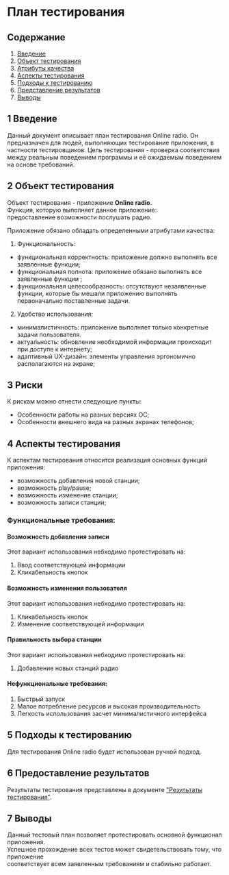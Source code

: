 ﻿# План тестирования

## Содержание
1. [Введение](#introduction)
2. [Объект тестирования](#items)
3. [Атрибуты качества](#quality)
4. [Аспекты тестирования](#features)
5. [Подходы к тестированию](#approach)
6. [Представление результатов](#pass)
7. [Выводы](#conclusion)

## 1 Введение <a name = "#introduction"></a>

Данный документ описывает план тестирования Online radio. Он предназначен для людей, выполняющих тестирование приложения, в частности тестировщиков. Цель тестирования - проверка соответствия между реальным поведением программы и её ожидаемым поведением на основе требований.

## 2 Объект тестирования <a name = "#items"></a>

Объект тестирования -  приложение **Online radio**.  
Функция, которую выполняет данное приложение:  
предоставление возможности послушать радио.  

Приложение обязано обладать определенными атрибутами качества: 
   
1. Функциональность:
+ функциональная корректность: приложение должно выполнять все заявленные функции;
+ функциональная полнота: приложение обязано выполнять все заявленные функции ;
+ функциональная целесообразность: отсутствуют незаявленные функции, которые бы мешали приложению выполнять первоначально поставленные задачи.


2. Удобство использования:  
+ минималистичность: приложение выполняет только конкретные задачи пользователя.
+ актуальность: обновление необходимой информации происходит при доступе к интернету;  
+ адаптивный UX-дизайн: элементы управления эргономично располагаются на экране;  

## 3 Риски <a name = "#quality"></a>

К рискам можно отнести следующие пункты:
* Особенности работы на разных версиях ОС;
* Особенности внешнего вида на разных экранах телефонов;

## 4 Аспекты тестирования <a name = "#approach"></a>

К аспектам тестирования относится реализация основных функций приложения:
* возможность добавления новой станции;
* возможность play/pause;
* возможность изменение станции;
* возможность записи станции;

### Функциональные требования:

#### Возможность добавления записи
Этот вариант использования небходимо протестировать на:
1. Ввод соответствующей информации
2. Кликабельность кнопок

#### Возможность изменения пользователя
Этот вариант использования небходимо протестировать на:
1. Кликабельность кнопок
2. Изменение соответствующей информации


#### Правильность выбора станции
Этот вариант использования небходимо протестировать на:
1. Добавление новых станций радио


#### Нефункциональные требования:
1. Быстрый запуск
2. Малое потребление ресурсов и высокая производительность
3. Легкость использования засчет минималистичного интерфейса

## 5 Подходы к тестированию <a name = "approach"></a>

Для тестирования Online radio будет использован ручной подход.

## 6 Предоставление результатов <a name = "pass"></a>

Результаты тестирования представлены в документе ["Результаты тестирования"](./TestResults.md).

## 7 Выводы <a name = "conclusion"></a>

Данный тестовый план позволяет протестировать основной функционал приложения.  
Успешное прохождение всех тестов может свидетельствовать тому, что приложение  
соответствует всем заявленным требованиям и стабильно работает.


